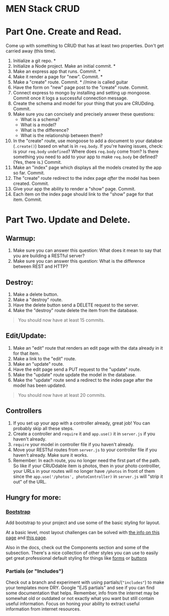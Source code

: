 # MEN Stack CRUD

# Part One. Create and Read.

Come up with something to CRUD that has at least two properties. Don't get carried away (this time).

1. Initialize a git repo. *
2. Initialize a Node project. Make an initial commit. *
3. Make an express app that runs. Commit. *
4. Make it render a page for "new". Commit. *
5. Make a "create" route. Commit. * //mine is called guitar 
6. Have the form on "new" page post to the "create" route. Commit.
7. Connect express to mongo by installing and setting up mongoose. Commit once it logs a successful connection message.
8. Create the schema and model for your thing that you are CRUDding. Commit.
9. Make sure you can concisely and precisely answer these questions:
    - What is a schema?
    - What is a model?
    - What is the difference?
    - What is the relationship between them?
10. In the "create" route, use mongoose to add a document to your databse (`.create()`) based on what is in `req.body`. If you're having issues, check: is your `req.body` `undefined`? Where does `req.body` come from? Is there something you need to add to your app to make `req.body` be defined? (Yes, there is.) Commit.
11. Make an "index" page which displays all the models created by the app so far. Commit.
12. The "create" route redirect to the index page *after* the model has been created. Commit.
13. Give your app the ability to render a "show" page. Commit.
14. Each item on the index page should link to the "show" page for that item. Commit.

# Part Two. Update and Delete.

## **Warmup:**

1. Make sure you can answer this question: What does it mean to say that you are building a RESTful server?
2. Make sure you can answer this question: What is the difference between REST and HTTP?

## **Destroy:**

1. Make a delete button.
2. Make a "destroy" route.
3. Have the delete button send a DELETE request to the server.
4. Make the "destroy" route delete the item from the database.

> You should now have at least 15 commits.

## **Edit/Update:**

1. Make an "edit" route that renders an edit page with the data already in it for that item.
2. Make a link to the "edit" route.
3. Make an "update" route.
4. Have the edit page send a PUT request to the "update" route.
5. Make the "update" route update the model in the database.
6. Make the "update" route send a redirect to the index page after the model has been updated.

> You should now have at least 20 commits.

## **Controllers**

1. If you set up your app with a controller already, great job! You can probably skip all these steps.
2. Create a controller and `require` it and `app.use()` it in `server.js` if you haven't already.
3. `require` your model in controller file if you haven't already.
4. Move your RESTful routes from `server.js` to your controller file if you haven't already. Make sure it works.
5. Remember: In each route, you no longer need the first part of the path. So like if your CRUDdable item is photos, then in your photo controlller, your URLs in your routes will no longer have `/photos` in front of them since the `app.use('/photos', photoController)` in `server.js` will "strip it out" of the URL.

## **Hungry for more:**

### **[Bootstrap](https://getbootstrap.com/)**

Add bootstrap to your project and use some of the basic styling for layout.

At a basic level, most layout challenges can be solved with [the info on this page](https://getbootstrap.com/docs/4.3/layout/overview/) and [this page](https://getbootstrap.com/docs/4.3/layout/grid/).

Also in the docs, check out the Components section and some of the subsection. There's a nice collection of other styles you can use to easily get great professional default styling for things like [forms](https://getbootstrap.com/docs/4.3/components/forms/) or [buttons](https://getbootstrap.com/docs/4.3/components/buttons/)

### **Partials (or "Includes")**

Check out a branch and experiment with using partials/(`"includes"`) to make your templates more DRY. Google "EJS partials" and see if you can find some documentation that helps. Remember, info from the internet may be somewhat old or outdated or not exactly what you want but still contain useful information. Focus on honing your ability to extract useful information from internet resources.
